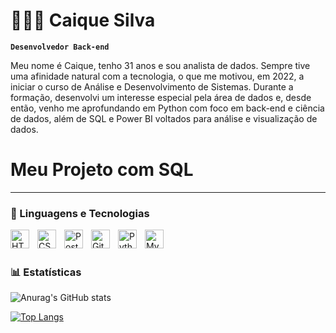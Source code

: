 # 👩🏻‍💻 Caique Silva

**`Desenvolvedor Back-end`**

Meu nome é Caique, tenho 31 anos e sou analista de dados. Sempre tive uma afinidade natural com a tecnologia, o que me motivou, em 2022, a iniciar o curso de Análise e Desenvolvimento de Sistemas. Durante a formação, desenvolvi um interesse especial pela área de dados e, desde então, venho me aprofundando em Python com foco em back-end e ciência de dados, além de SQL e Power BI voltados para análise e visualização de dados.

# Meu Projeto com SQL


---

### 🤖 Linguagens e Tecnologias

<img 
    align="left" 
    alt="HTML"
    title="HTML" 
    width="30px" 
    style="padding-right: 10px;" 
    src="https://cdn.jsdelivr.net/gh/devicons/devicon@latest/icons/html5/html5-original.svg" 
/>
<img 
    align="left" 
    alt="CSS" 
    title="CSS"
    width="30px" 
    style="padding-right: 10px;" 
    src="https://cdn.jsdelivr.net/gh/devicons/devicon@latest/icons/css3/css3-original.svg" 
/>

<img 
    align="left" 
    alt="PostgreSQL" 
    title="PostgreSQL"
    width="30px" 
    style="padding-right: 10px;" 
    src="https://cdn.jsdelivr.net/gh/devicons/devicon@latest/icons/postgresql/postgresql-original.svg" 
/>



<img 
    align="left" 
    alt="Git" 
    title="Git"
    width="30px" 
    style="padding-right: 10px;" 
    src="https://cdn.jsdelivr.net/gh/devicons/devicon@latest/icons/git/git-original.svg" 
/>
<img 
    align="left" 
    alt="Python" 
    title="Python"
    width="30px" 
    style="padding-right: 10px;" 
    src="https://cdn.jsdelivr.net/gh/devicons/devicon@latest/icons/python/python-original.svg" 
/>

<img 
    align="left" 
    alt="MySQL" 
    title="MySQL"
    width="30px" 
    style="padding-right: 10px;" 
    src="https://cdn.jsdelivr.net/gh/devicons/devicon@latest/icons/mysql/mysql-original.svg" 
/>


<br/>
<br/>

### 📊 Estatísticas

![Anurag's GitHub stats](https://github-readme-stats.vercel.app/api?username=CaiqueJSilva&show_icons=true&theme=tokyonight)


[![Top Langs](https://github-readme-stats.vercel.app/api/top-langs/?username=CaiqueJSilva&theme=tokyonight)](https://github.com/anuraghazra/github-readme-stats)
